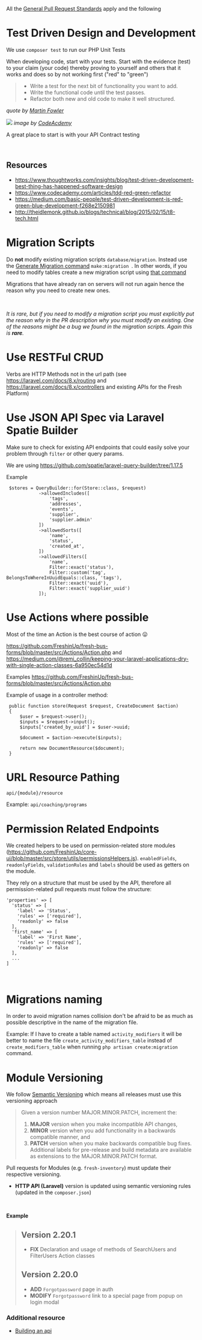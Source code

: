All the [General Pull Request Standards](./pull-request-standards.md) apply and the following

# Test Driven Design and Development
We use `composer test` to run our PHP Unit Tests

When developing code, start with your tests. Start with the evidence (test) to your claim (your code) thereby proving to yourself and others that it works and does so by not working first ("red" to "green")

> - Write a test for the next bit of functionality you want to add.
> - Write the functional code until the test passes.
> - Refactor both new and old code to make it well structured.

_quote by [Martin Fowler](https://martinfowler.com/bliki/TestDrivenDevelopment.html)_

![](https://s3.amazonaws.com/codecademy-content/programs/tdd-js/articles/red-green-refactor-tdd.png)
_image by [CodeAcdemy](https://www.codecademy.com/articles/tdd-red-green-refactor)_

A great place to start is with your API Contract testing

<br/>

## Resources
- https://www.thoughtworks.com/insights/blog/test-driven-development-best-thing-has-happened-software-design
- https://www.codecademy.com/articles/tdd-red-green-refactor
- https://medium.com/basic-people/test-driven-development-is-red-green-blue-development-f268e2150981
- http://theidlemonk.github.io/blogs/technical/blog/2015/02/15/t8-tech.html
 

# Migration Scripts
Do **not** modify existing migration scripts `database/migration`. Instead use the [Generate Migration command](https://laravel.com/docs/5.8/migrations#generating-migrations) `make:migration `. In other words, if you need to modify tables create a new migration script using [that command](https://laravel.com/docs/5.8/migrations#generating-migrations)

Migrations that have already ran on servers will not run again hence the reason why you need to create new ones.  

<br/>
 
_It is rare, but if you need to modify a migration script you must explicitly put the reason why in the PR description why you must modify an existing. One of the reasons might be a bug we found in the migration scripts. Again this is **rare**._ 

# Use RESTFul CRUD
Verbs are HTTP Methods not in the url path (see https://laravel.com/docs/8.x/routing and https://laravel.com/docs/8.x/controllers and existing APIs for the Fresh Platform)

# Use JSON API Spec via Laravel Spatie Builder
Make sure to check for existing API endpoints that could easily solve your problem through `filter` or other query params.

We are using https://github.com/spatie/laravel-query-builder/tree/1.17.5

Example
```
 $stores = QueryBuilder::for(Store::class, $request)
            ->allowedIncludes([
                'tags',
                'addresses',
                'events',
                'supplier',
                'supplier.admin'
            ])
            ->allowedSorts([
                'name',
                'status',
                'created_at',
            ])
            ->allowedFilters([
                'name',
                Filter::exact('status'),
                Filter::custom('tag', BelongsToWhereInUuidEquals::class, 'tags'),
                Filter::exact('uuid'),
                Filter::exact('supplier_uuid')
            ]);
```

# Use Actions where possible
Most of the time an Action is the best course of action 😛 

https://github.com/FreshinUp/fresh-bus-forms/blob/master/src/Actions/Action.php and https://medium.com/@remi_collin/keeping-your-laravel-applications-dry-with-single-action-classes-6a950ec54d1d

Examples
https://github.com/FreshinUp/fresh-bus-forms/blob/master/src/Actions/Action.php

Example of usage in a controller method:
```
 public function store(Request $request, CreateDocument $action)
 {
     $user = $request->user();
     $inputs = $request->input();
     $inputs['created_by_uuid'] = $user->uuid;

     $document = $action->execute($inputs);

     return new DocumentResource($document);
 }
```

# URL Resource Pathing
`api/{module}/resource`

Example:
`api/coaching/programs`

# Permission Related Endpoints
We created helpers to be used on permission-related store modules
(https://github.com/FreshinUp/core-ui/blob/master/src/store/utils/permissionsHelpers.js). `enabledFields`, `readonlyFields`, `validationRules` and `labels` should be used as getters on the module.

They rely on a structure that must be used by the API, therefore all permission-related pull requests must follow the structure:

```
'properties' => [
  'status' => [
    'label' => 'Status',
    'rules' => ['required'],
    'readonly' => false
  ],
  'first_name' => [
    'label' => 'First Name',
    'rules' => ['required'],
    'readonly' => false
  ],
  ...
]
```
<br/>

# Migrations naming
In order to avoid migration names collision don't be afraid to be as much as possible descriptive in the name of the migration file.

Example:
If I have to create a table named `activity_modifiers` it will be better to name the file `create_activity_modifiers_table` instead of `create_modifiers_table` when running `php artisan create:migration` command.


# Module Versioning
We follow [Semantic Versioning](https://semver.org/) which means all releases must use this versioning approach

>Given a version number MAJOR.MINOR.PATCH, increment the:
> 
> 1. **MAJOR** version when you make incompatible API changes,
> 2. **MINOR** version when you add functionality in a backwards compatible manner, and
> 3. **PATCH** version when you make backwards compatible bug fixes.
> Additional labels for pre-release and build metadata are available as extensions to the MAJOR.MINOR.PATCH format.

Pull requests for Modules (e.g. `fresh-inventory`) must update their respective versioning.

- **HTTP API (Laravel)** version is updated using semantic versioning rules (updated in the `composer.json`)

<br/>

**Example**

> ## Version 2.20.1
> - **FIX** Declaration and usage of methods of SearchUsers and FilterUsers Action classes
> ## Version 2.20.0
> - **ADD** `Forgotpassword` page in auth
> - **MODIFY** `Forgotpassword` link to a special page from popup on login modal

### Additional resource
- [Building an api](./building-api.md)
